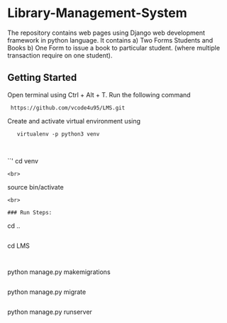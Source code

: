 # Library-Management-System

The repository contains web pages using Django web development framework in python language. It contains
  a) Two Forms Students and Books 
  b) One Form to issue a book to particular student. (where multiple transaction require on one student).
 
## Getting Started
 

Open terminal using Ctrl + Alt + T. Run the following command <br>
```
 https://github.com/vcode4u95/LMS.git
```

Create and activate virtual environment using <br>
```
   virtualenv -p python3 venv
```
<br>

``'
    cd venv
``` 
<br>

```
   source bin/activate
``` 
<br>

### Run Steps:
```
   cd ..
```

```
   cd LMS
```


```
   python manage.py makemigrations
```

```
   python manage.py migrate
``` 

```
   python manage.py runserver
``` 
